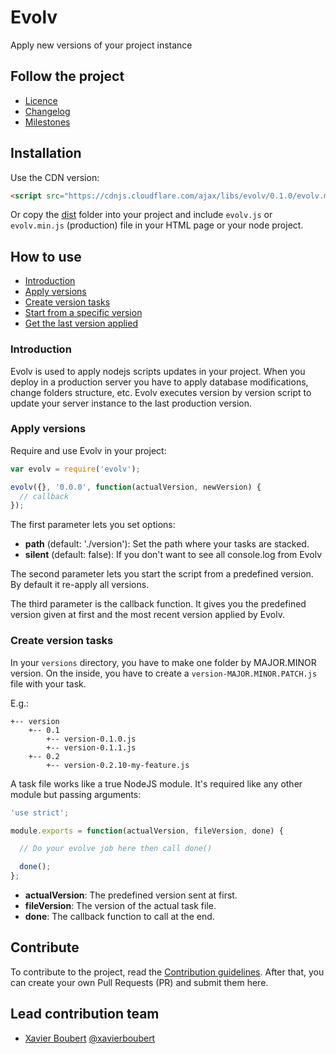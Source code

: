 # Evolv

Apply new versions of your project instance

## Follow the project

* [Licence](https://github.com/XavierBoubert/evolv/blob/master/LICENSE)
* [Changelog](https://github.com/XavierBoubert/evolv/blob/master/CHANGELOG.md)
* [Milestones](https://github.com/XavierBoubert/evolv/issues/milestones?state=open)

## Installation

Use the CDN version:
```HTML
<script src="https://cdnjs.cloudflare.com/ajax/libs/evolv/0.1.0/evolv.min.js"></script>
```

Or copy the [dist](https://github.com/XavierBoubert/evolv/tree/master/dist) folder into your project and include ```evolv.js``` or ```evolv.min.js``` (production) file in your HTML page or your node project.

## How to use

 - [Introduction](#introduction)
 - [Apply versions](#apply-versions)
 - [Create version tasks](#create-version-tasks)
 - [Start from a specific version](#start-from-a-specific-version)
 - [Get the last version applied](#get-the-last-version-applied)

### Introduction

Evolv is used to apply nodejs scripts updates in your project. When you deploy in a production server you have to apply database modifications, change folders structure, etc. Evolv executes version by version script to update your server instance to the last production version.

### Apply versions

Require and use Evolv in your project:
```javascript
var evolv = require('evolv');

evolv({}, '0.0.0', function(actualVersion, newVersion) {
  // callback
});
```

The first parameter lets you set options:
- **path** (default: './version'): Set the path where your tasks are stacked.
- **silent** (default: false): If you don't want to see all console.log from Evolv

The second parameter lets you start the script from a predefined version. By default it re-apply all versions.

The third parameter is the callback function. It gives you the predefined version given at first and the most recent version applied by Evolv.

### Create version tasks

In your ```versions``` directory, you have to make one folder by MAJOR.MINOR version. On the inside, you have to create a ```version-MAJOR.MINOR.PATCH.js``` file with your task.

E.g.:
```
+-- version
    +-- 0.1
        +-- version-0.1.0.js
        +-- version-0.1.1.js
    +-- 0.2
        +-- version-0.2.10-my-feature.js
```

A task file works like a true NodeJS module. It's required like any other module but passing arguments:
```javascript
'use strict';

module.exports = function(actualVersion, fileVersion, done) {

  // Do your evolve job here then call done()

  done();
};
```

- **actualVersion**: The predefined version sent at first.
- **fileVersion**: The version of the actual task file.
- **done**: The callback function to call at the end.

## Contribute

To contribute to the project, read the [Contribution guidelines](https://github.com/XavierBoubert/evolv/blob/master/CONTRIBUTING.md).
After that, you can create your own Pull Requests (PR) and submit them here.

## Lead contribution team

* [Xavier Boubert](http://xavierboubert.fr) [@xavierboubert](http://twitter.com/XavierBoubert)
